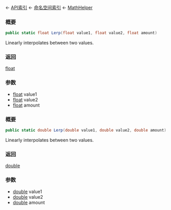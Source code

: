 ← [API索引](Api-Index) ← [命名空间索引](Namespace-Index) ← [MathHelper](VRageMath.MathHelper)

### 概要

```csharp
public static float Lerp(float value1, float value2, float amount)
```

Linearly interpolates between two values.

### 返回

[float](https://docs.microsoft.com/en-us/dotnet/api/System.Single?view=netframework-4.6)

### 参数

* [float](https://docs.microsoft.com/en-us/dotnet/api/System.Single?view=netframework-4.6) value1
* [float](https://docs.microsoft.com/en-us/dotnet/api/System.Single?view=netframework-4.6) value2
* [float](https://docs.microsoft.com/en-us/dotnet/api/System.Single?view=netframework-4.6) amount
### 概要

```csharp
public static double Lerp(double value1, double value2, double amount)
```

Linearly interpolates between two values.

### 返回

[double](https://docs.microsoft.com/en-us/dotnet/api/System.Double?view=netframework-4.6)

### 参数

* [double](https://docs.microsoft.com/en-us/dotnet/api/System.Double?view=netframework-4.6) value1
* [double](https://docs.microsoft.com/en-us/dotnet/api/System.Double?view=netframework-4.6) value2
* [double](https://docs.microsoft.com/en-us/dotnet/api/System.Double?view=netframework-4.6) amount

